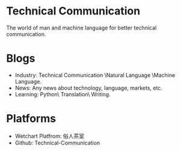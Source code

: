 # Technical Communication

The world of man and machine language for better technical communication.

# Blogs

- Industry: Technical Communication \Natural Language \Machine Language.
- News: Any news about technology, language, markets, etc.
- Learning: Python\ Translation\ Writing.

# Platforms

- Wetchart Platfrom: 俗人茶室
- Github: Technical-Communication

